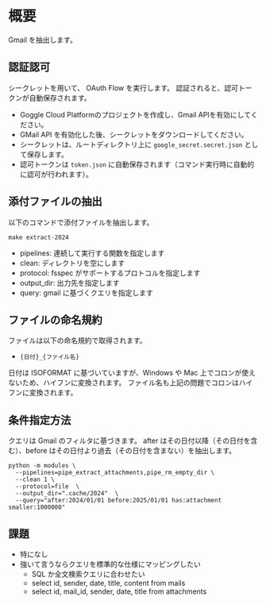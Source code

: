 # 概要

Gmail を抽出します。

## 認証認可

シークレットを用いて、 OAuth Flow を実行します。
認証されると、認可トークンが自動保存されます。

* Goggle Cloud Platformのプロジェクトを作成し、Gmail APIを有効にしてください。
* GMail API を有効化した後、シークレットをダウンロードしてください。
* シークレットは、ルートディレクトリ上に `google_secret.secret.json` として保存します。
* 認可トークンは `token.json` に自動保存されます（コマンド実行時に自動的に認可が行われます）。


## 添付ファイルの抽出

以下のコマンドで添付ファイルを抽出します。

```
make extract-2024
```

* pipelines: 連続して実行する関数を指定します
* clean: ディレクトリを空にします
* protocol: fsspec がサポートするプロトコルを指定します
* output_dir: 出力先を指定します
* query: gmail に基づくクエリを指定します

## ファイルの命名規約

ファイルは以下の命名規約で取得されます。

* `{日付}_{ファイル名}`

日付は ISOFORMAT に基づいていますが、Windows や Mac 上でコロンが使えないため、ハイフンに変換されます。
ファイル名も上記の問題でコロンはハイフンに変換されます。


## 条件指定方法

クエリは Gmail のフィルタに基づきます。
after はその日付以降（その日付を含む）、before はその日付より過去（その日付を含まない）を抽出します。

```
python -m modules \
  --pipelines=pipe_extract_attachments,pipe_rm_empty_dir \
  --clean 1 \
  --protocol=file  \
  --output_dir=".cache/2024"  \
  --query="after:2024/01/01 before:2025/01/01 has:attachment smaller:1000000"
```

## 課題

* 特になし
* 強いて言うならクエリを標準的な仕様にマッピングしたい
  * SQL か全文検索クエリに合わせたい
  * select id, sender, date, title, content from mails
  * select id, mail_id, sender, date, title from attachments

